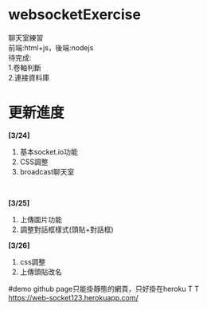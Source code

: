 # websocketExercise
聊天室練習  
前端:html+js，後端:nodejs  
待完成:  
1.卷軸判斷  
2.連接資料庫  

# 更新進度
**[3/24]**
1. 基本socket.io功能  
2. CSS調整  
3. broadcast聊天室  
<br>

**[3/25]**
1. 上傳圖片功能  
2. 調整對話框樣式(頭貼+對話框)

**[3/26]**
1. css調整
2. 上傳頭貼改名

#demo
github page只能掛靜態的網頁，只好掛在heroku T T  
https://web-socket123.herokuapp.com/  
